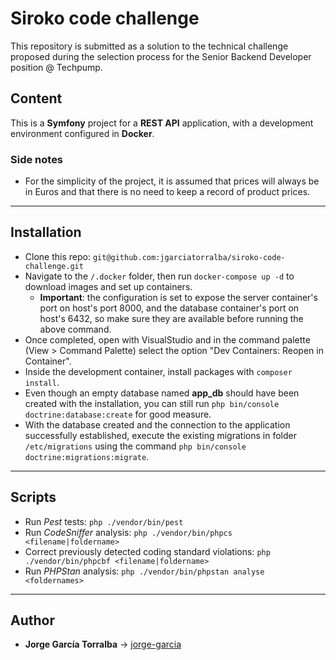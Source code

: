 # Siroko code challenge

This repository is submitted as a solution to the technical challenge proposed during the selection process for the Senior Backend Developer position @ Techpump.

## Content

This is a **Symfony** project for a **REST API** application, with a development environment configured in **Docker**.

### Side notes

- For the simplicity of the project, it is assumed that prices will always be in Euros and that there is no need to keep a record of product prices.

---

## Installation

- Clone this repo: `git@github.com:jgarciatorralba/siroko-code-challenge.git`
- Navigate to the `/.docker` folder, then run `docker-compose up -d` to download images and set up containers.
  - **Important**: the configuration is set to expose the server container's port on host's port 8000, and the database container's port on host's 6432, so make sure they are available before running the above command.
- Once completed, open with VisualStudio and in the command palette (View > Command Palette) select the option "Dev Containers: Reopen in Container".
- Inside the development container, install packages with `composer install`.
- Even though an empty database named **app_db** should have been created with the installation, you can still run `php bin/console doctrine:database:create` for good measure.
- With the database created and the connection to the application successfully established, execute the existing migrations in folder `/etc/migrations` using the command `php bin/console doctrine:migrations:migrate`.

---

## Scripts

- Run _Pest_ tests: `php ./vendor/bin/pest`
- Run _CodeSniffer_ analysis: `php ./vendor/bin/phpcs <filename|foldername>`
- Correct previously detected coding standard violations: `php ./vendor/bin/phpcbf <filename|foldername>`
- Run _PHPStan_ analysis: `php ./vendor/bin/phpstan analyse <foldernames>`

---

## Author

- **Jorge García Torralba** &#8594; [jorge-garcia](https://github.com/jgarciatorralba)
